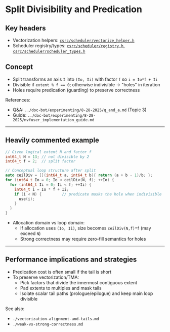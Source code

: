 # Split Divisibility and Predication

## Key headers
- Vectorization helpers: [`csrc/scheduler/vectorize_helper.h`](../csrc/scheduler/vectorize_helper.h)
- Scheduler registry/types: [`csrc/scheduler/registry.h`](../csrc/scheduler/registry.h), [`csrc/scheduler/scheduler_types.h`](../csrc/scheduler/scheduler_types.h)

## Concept
- Split transforms an axis `I` into `(Io, Ii)` with factor `f` so `i = Io*f + Ii`
- Divisible if `extent % f == 0`; otherwise indivisible → "holes" in iteration
- Holes require predication (guarding) to preserve correctness

References:
- Q&A: `../doc-bot/experimenting/8-28-2025/q_and_a.md` (Topic 3)
- Guide: `../doc-bot/experimenting/8-28-2025/nvfuser_implementation_guide.md`

---

## Heavily commented example

```cpp
// Given logical extent N and factor f
int64_t N = 13; // not divisible by 2
int64_t f = 2;  // split factor

// Conceptual loop structure after split
auto ceilDiv = [](int64_t a, int64_t b){ return (a + b - 1)/b; };
for (int64_t Io = 0; Io < ceilDiv(N, f); ++Io) {
  for (int64_t Ii = 0; Ii < f; ++Ii) {
    int64_t i = Io * f + Ii;
    if (i < N) {         // predicate masks the hole when indivisible
      use(i);
    }
  }
}
```

- Allocation domain vs loop domain:
  - If allocation uses `(Io, Ii)`, size becomes `ceilDiv(N,f)*f` (may exceed `N`)
  - Strong correctness may require zero-fill semantics for holes

---

## Performance implications and strategies
- Predication cost is often small if the tail is short
- To preserve vectorization/TMA:
  - Pick factors that divide the innermost contiguous extent
  - Pad extents to multiples and mask tails
  - Isolate scalar tail paths (prologue/epilogue) and keep main loop divisible

See also:
- `./vectorization-alignment-and-tails.md`
- `./weak-vs-strong-correctness.md`
